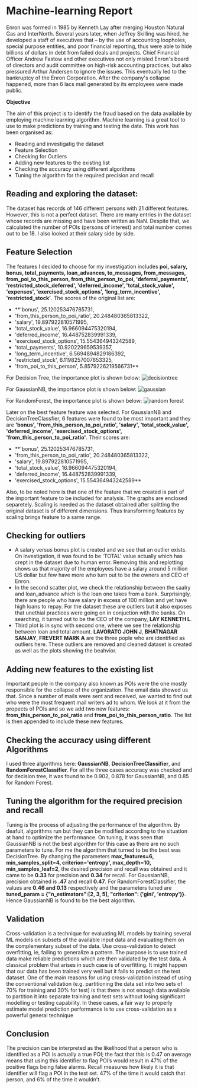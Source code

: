 # Machine-learning Report
Enron was formed in 1985 by Kenneth Lay after merging Houston Natural Gas and InterNorth. Several years later, when Jeffrey Skilling was hired, he developed a staff of executives that – by the use of accounting loopholes, special purpose entities, and poor financial reporting, thus were able to hide billions of dollars in debt from failed deals and projects. Chief Financial Officer Andrew Fastow and other executives not only misled Enron's board of directors and audit committee on high-risk accounting practices, but also pressured Arthur Andersen to ignore the issues.  This eventually led to the bankruptcy of the Enron Corporation. After the company's collapse happened, more than 6 lacs mail generated by its employees were made public.

**Objective**

The aim of this project is to identify the fraud based on the data available by employing machine learning algorithm. Machine learning is a great tool to use to make predictions by training and testing the data. This work has been organised as:
- Reading and investigatig the dataset
- Feature Selection
- Checking for Outliers
- Adding new features to the existing list
- Checking the accuracy using different algorithms
- Tuning the algorithm for the required precision and recall

## Reading and exploring the dataset: 
The dataset has records of 146 different persons with  21 different features. However, this is not a perfect dataset. There are many entries in the dataset whose records are missing and have been written as NaN. Despite that, we calculated the number of POIs (persons of interest) and total number comes out to be 18. I also looked at their salary side by side.

## Feature Selection
The features I decided to choose for my investigation includes **poi, salary, bonus, total_payments, loan_advances, to_messages, from_messages, from_poi_to_this_person, from_this_person_to_poi, 'deferral_payments', 'restricted_stock_deferred', 'deferred_income', 'total_stock_value', 'expenses', 'exercised_stock_options', 'long_term_incentive', 'restricted_stock'**. The scores of the original list are:
- **'bonus', 25.120253476785731,
- 'from_this_person_to_poi_ratio', 20.248480365813322,
- 'salary', 19.897922810571995,
- 'total_stock_value', 16.966094475320194,
- 'deferred_income', 16.448752839991339,
- 'exercised_stock_options', 15.554364943242589,
- 'total_payments', 10.920229659539357,
- 'long_term_incentive', 6.5694894829186392,
- 'restricted_stock', 6.1198257007653325,
- 'from_poi_to_this_person', 5.8579226219566731**

For Decision Tree, the importance plot is shown below:
![decisiontree](https://user-images.githubusercontent.com/32125590/31129069-29b1f540-a871-11e7-8e64-f4a20598ec06.png)

For GaussianNB, the importance plot is shown below:
![gaussian](https://user-images.githubusercontent.com/32125590/31129070-29b3b542-a871-11e7-8412-598baec10ada.png)

For RandomForest, the importance plot is shown below:
![random forest](https://user-images.githubusercontent.com/32125590/31129071-29b9757c-a871-11e7-8521-ab7e55de8875.png)

Later on the best feature feature was selected. For GaussianNB and DecisionTreeClassfier, 6 features were found to be most important and they are **'bonus', 'from_this_person_to_poi_ratio', 'salary', 'total_stock_value', 'deferred_income', 'exercised_stock_options',
'from_this_person_to_poi_ratio'**. Their scores are:
- **'bonus', 25.120253476785731,
- 'from_this_person_to_poi_ratio', 20.248480365813322,
- 'salary', 19.897922810571995,
- 'total_stock_value', 16.966094475320194,
- 'deferred_income', 16.448752839991339,
- 'exercised_stock_options', 15.554364943242589**
 
Also, to be noted here is that one of the feature that we created is part of the important feature to be included for analysis. The graphs are enclosed separetely. Scaling is needed as the dataset obtained after splitting the original dataset is of different dimensions. Thus transforming features by scaling brings feature to a same range.

## Checking for outliers
- A salary versus bonus plot is created and we see that an outlier exists. On investigation, it was found to be 'TOTAL' value actually which has crept in the dataset due to human error. Removing this and replotting shows us that majority of the employees have a salary around 5 million US dollar but few have more who turn out to be the owners and CEO of Enron.
- In the second scatter plot, we check the relationship between the saalry and loan_advance which is the loan one takes from a bank. Surprisingly, there are people who have salary in excess of 100 million and yet have high loans to repay. For the dataset these are outliers but it also exposes that unethial practices were going on in conjuction with the banks. On searching, it turned out to be the CEO of the company, **LAY KENNETH L**.
- Third plot is in sync with second one, where we see the relationship between loan and total amount. **LAVORATO JOHN J**, **BHATNAGAR SANJAY**, **FREVERT MARK A** are the three pople who are identified as outliers here. These outliers are removed and cleaned dataset is created as well as the plots showing the beahvior.

## Adding new features to the existing list
Important people in the company also known as POIs were the one mostly responsible for the collapse of the organization. The email data showed us that. Since a number of mails were sent and received, we wanted to find out who were the most frequent mail writers ad to whom. We look at it from the propects of POIs and so we add two new features: **from_this_person_to_poi_ratio** and **from_poi_to_this_person_ratio**. The list is then appended to include these new features.

## Checking the accuracy using different Algorithms
I used three algorithms here: **GaussianNB**, **DecisionTreeClassifier**, and **RandomForestClassifier**. For all the three cases accuracy was checked and for decision tree, it was found to be 0.902, 0.878 for GaussianNB, and 0.85 for Random Forest.

## Tuning the algorithm for the required precision and recall
Tuning is the process of adjusting the performance of the algorithm. By deafult, algorithms run but they can be modified according to the situation at hand to optimize the performance. On tuning, it was seen that GaussianNB is not the best algorithm for this case as there are no such parameters to tune. For me the algorithm that turned to be the best was DecisionTree. By changing the parameters **max_features=6, min_samples_split=4, criterion='entropy', max_depth=10, min_samples_leaf=2**, the desired precision and recall was obtained and it came to be **0.33** for precision and **0.34** for recall. For GaussianNB, precision obtained is **.47** and recall **0.47**. For RandomForestClassifier, the values are **0.46 and 0.13** respectively and the parameters tuned are **tuned_param = {"n_estimators":[2, 3, 5],  "criterion": ('gini', 'entropy')}**. Hence GaussianNB is found to be the best algorithm. 
 
 ## Validation
Cross-validation is a technique for evaluating ML models by training several ML models on subsets of the available input data and evaluating them on the complementary subset of the data. Use cross-validation to detect overfitting, ie, failing to generalize a pattern. The purpose is to use trained data make reliable predictions which are then validated by the test data. A classical problem that arises in such case is of overfitting. It might happen that our data has been trained very well but it fails to predict on the test dataset. One of the main reasons for using cross-validation instead of using the conventional validation (e.g. partitioning the data set into two sets of 70% for training and 30% for test) is that there is not enough data available to partition it into separate training and test sets without losing significant modelling or testing capability. In these cases, a fair way to properly estimate model prediction performance is to use cross-validation as a powerful general technique
 ## Conclusion
The precision can be interpreted as the likelihood that a person who is identified as a POI is actually a true POI; the fact that this is 0.47 on average means that using this identifier to flag POI’s would result in 47% of the positive flags being false alarms. Recall measures how likely it is that identifier will flag a POI in the test set. 47% of the time it would catch that person, and 6% of the time it wouldn’t.

